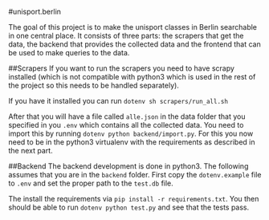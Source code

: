 #unisport.berlin

The goal of this project is to make the unisport classes in Berlin searchable in one central place.
It consists of three parts: the scrapers that get the data, the backend that provides the collected data and the frontend that can be used to make queries to the data.


##Scrapers
If you want to run the scrapers you need to have scrapy installed (which is not compatible with python3 which is 
used in the rest of the project so this needs to be handled separately).

If you have it installed you can run `dotenv sh scrapers/run_all.sh`

After that you will have a file called `alle.json` in the data folder that you specified in you `.env` which contains all
the collected data. You need to import this by running `dotenv python backend/import.py`. For this you now need to be in the python3 virtualenv with the requirements as described in the next part.


##Backend
The backend development is done in python3.
The following assumes that you are in the `backend` folder.
First copy the `dotenv.example` file to `.env` and set the proper path to the `test.db` file.

The install the requirements via `pip install -r requirements.txt`. You then should be able to run `dotenv python test.py` and see that the tests pass.
